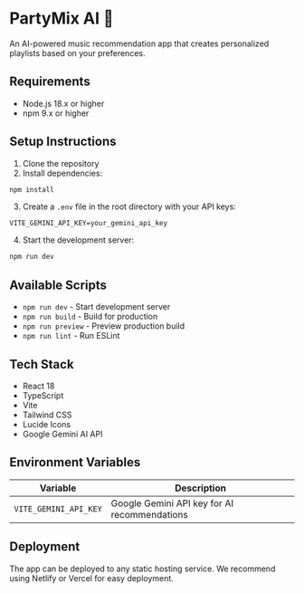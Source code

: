 # PartyMix AI 🎵

An AI-powered music recommendation app that creates personalized playlists based on your preferences.

## Requirements

- Node.js 18.x or higher
- npm 9.x or higher

## Setup Instructions

1. Clone the repository
2. Install dependencies:
```bash
npm install
```

3. Create a `.env` file in the root directory with your API keys:
```env
VITE_GEMINI_API_KEY=your_gemini_api_key
```

4. Start the development server:
```bash
npm run dev
```

## Available Scripts

- `npm run dev` - Start development server
- `npm run build` - Build for production
- `npm run preview` - Preview production build
- `npm run lint` - Run ESLint

## Tech Stack

- React 18
- TypeScript
- Vite
- Tailwind CSS
- Lucide Icons
- Google Gemini AI API

## Environment Variables

| Variable | Description |
|----------|-------------|
| `VITE_GEMINI_API_KEY` | Google Gemini API key for AI recommendations |

## Deployment

The app can be deployed to any static hosting service. We recommend using Netlify or Vercel for easy deployment.